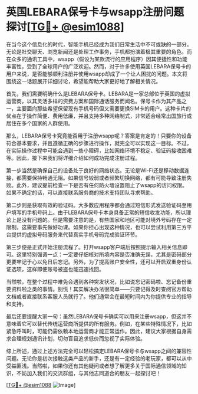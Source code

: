 # 英国LEBARA保号卡与wsapp注册问题探讨[[TG💪+ @esim1088](https://t.me/s/esim1088)]

在当今这个信息化的时代，智能手机已经成为我们日常生活中不可或缺的一部分。无论是社交聊天、浏览新闻还是处理工作事务，手机都扮演着极其重要的角色。而在众多的通讯工具中，wsapp（假设为某款流行的应用程序）因其便捷性和功能丰富性，受到了全球用户的广泛欢迎。然而，对于许多使用英国LEBARA保号卡的用户来说，是否能够顺利注册并使用wsapp却成了一个让人困扰的问题。本文将围绕这一话题展开详细讨论，希望能帮助大家更好地了解相关情况。

首先，我们需要明确什么是LEBARA保号卡。LEBARA是一家总部位于英国的虚拟运营商，以其灵活多样的资费方案和国际通话服务而闻名。保号卡作为其产品之一，主要面向那些希望保留现有手机号码但又需要更换SIM卡的用户。这种卡片的优点在于操作简便、费用低廉，并且支持多种网络制式，非常适合经常出国旅行或居住在多个国家的人群使用。

那么，LEBARA保号卡究竟能否用于注册wsapp呢？答案是肯定的！只要你的设备符合基本要求，并且遵循正确的步骤进行操作，就完全可以实现这一目标。不过，在实际操作过程中可能会遇到一些小障碍，比如网络环境不稳定、验证码接收困难等。因此，接下来我们将详细介绍如何成功完成注册过程。

第一步当然是确保自己的设备处于良好的网络状态。无论是Wi-Fi还是移动数据连接，都需要保持畅通无阻。如果信号较弱或者频繁切换网络，都有可能导致注册失败。此外，建议提前检查一下是否有任何防火墙设置阻止了wsapp的访问权限。如果不确定的话，可以直接联系服务商的技术支持团队寻求帮助。

第二步则是获取有效的验证码。大多数应用程序都会通过短信形式发送验证码至用户填写的手机号码上。由于LEBARA保号卡本身具备正常的短信收发功能，所以理论上是没有问题的。但是需要注意的是，有些国家和地区可能对境外号码存在一定限制，这需要事先做好功课。如果你担心出现这种情况，也可以尝试利用第三方平台提供的虚拟号码服务来代替真实手机号码完成验证环节。

第三步便是正式开始注册流程了。打开wsapp客户端后按照提示输入相关信息即可。这里特别强调一点：一定要仔细核对所填内容是否准确无误，尤其是密码部分更要牢记于心以免日后忘记。另外，为了提高账户安全性，还可以开启双重身份认证选项，这样即便账号被盗也能迅速找回。

当然啦，在整个过程中难免会遇到各种突发状况，比如说忘记密码啦、忘记备份重要资料啦之类的事情。别慌！其实解决办法很简单——只要记得及时查阅官方帮助文档或者直接联系客服人员就行了。他们通常会在最短时间内为你提供专业的指导和支持。

最后还要提醒大家一句：虽然LEBARA保号卡确实可以用来注册wsapp，但这并不意味着它可以替代传统运营商所提供的所有服务。例如，在某些特殊情况下，比如紧急呼叫时，可能仍需依赖本地运营商才能正常运作。因此，建议大家根据自身需求合理规划通讯计划，切勿盲目追求低价而忽视了实际体验。

综上所述，通过上述方法完全可以轻松搞定LEBARA保号卡与wsapp之间的兼容性问题。无论你是初次接触这类产品的新手，还是有一定经验的老玩家，都可以从中受益匪浅。当然啦，如果你还有其他疑问或者想了解更多关于国际通信领域的知识，不妨加入我们的交流群组，与其他志同道合的朋友一起探讨吧！

[[TG💪+ @esim1088](https://t.me/s/esim1088) ![Image](https://i.postimg.cc/4NQfJmqS/Snipaste-2025-05-13-00-14-12.png)]